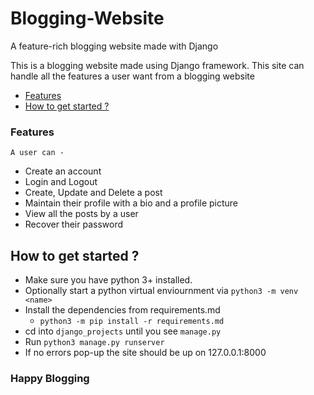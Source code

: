# Blogging-Website
A feature-rich blogging website made with Django

This is a blogging website made using Django framework. This site can handle all the features a user want from a blogging website

* [Features](#what)
* [How to get started ?](#start)

### <a name=what>Features
    A user can -

* Create an account
* Login and Logout
* Create, Update and Delete a post
* Maintain their profile with a bio and a profile picture
* View all the posts by a user
* Recover their password

## <a name=start>How to get started ?

* Make sure you have python 3+ installed.
* Optionally start a python virtual enviournment via `python3 -m venv <name>`
* Install the dependencies from requirements.md
    * `python3 -m pip install -r requirements.md`
* cd into `django_projects` until you see `manage.py`
* Run `python3 manage.py runserver`
* If no errors pop-up the site should be up on 127.0.0.1:8000

### Happy Blogging
